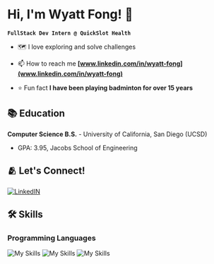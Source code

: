 # Hi, I'm Wyatt Fong! 🏸 

**` FullStack Dev Intern @ QuickSlot Health `**  

- 🗺️ I love exploring and solve challenges

- 📫 How to reach me **[www.linkedin.com/in/wyatt-fong](www.linkedin.com/in/wyatt-fong)**

- ⭐️ Fun fact **I have been playing badminton for over 15 years**

## 📚 Education
**Computer Science B.S.** - University of California, San Diego (UCSD)
- GPA: 3.95, Jacobs School of Engineering

## 🫂 Let's Connect!
[![LinkedIN](https://skillicons.dev/icons?i=linkedin)](https://www.linkedin.com/in/wyatt-fong/) 

## 🛠️ Skills
### Programming Languages
![My Skills](https://skillicons.dev/icons?i=cpp,python,java,javascript,typescript)
![My Skills](https://skillicons.dev/icons?i=react,css,html)
![My Skills](https://skillicons.dev/icons?i=aws,fastapi,git,vscode)


